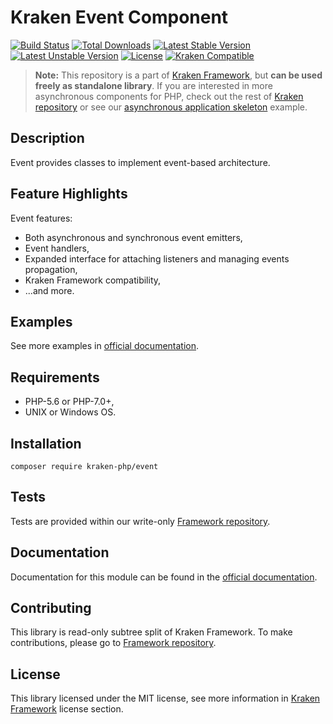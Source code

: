 # Kraken Event Component

[![Build Status](https://travis-ci.org/kraken-php/framework.svg)](https://travis-ci.org/kraken-php/framework)
[![Total Downloads](https://poser.pugx.org/kraken-php/event/downloads)](https://packagist.org/packages/kraken-php/event) 
[![Latest Stable Version](https://poser.pugx.org/kraken-php/event/v/stable)](https://packagist.org/packages/kraken-php/event) 
[![Latest Unstable Version](https://poser.pugx.org/kraken-php/event/v/unstable)](https://packagist.org/packages/kraken-php/event) 
[![License](https://poser.pugx.org/kraken-php/framework/license)](https://packagist.org/packages/kraken-php/framework)
[![Kraken Compatible](https://img.shields.io/badge/kraken-compatible-6b02af.svg)](https://github.com/kraken-php/framework)

> **Note:** This repository is a part of [Kraken Framework][3], but **can be used freely as standalone library**. If you 
are interested in more asynchronous components for PHP, check out the rest of [Kraken repository][5] or see our 
[asynchronous application skeleton][4] example.

## Description

Event provides classes to implement event-based architecture.

## Feature Highlights

Event features:

* Both asynchronous and synchronous event emitters,
* Event handlers,
* Expanded interface for attaching listeners and managing events propagation,
* Kraken Framework compatibility,
* ...and more.

## Examples

See more examples in [official documentation][2].

## Requirements

* PHP-5.6 or PHP-7.0+,
* UNIX or Windows OS.

## Installation

```
composer require kraken-php/event
```

## Tests

Tests are provided within our write-only [Framework repository][3].

## Documentation

Documentation for this module can be found in the [official documentation][2].

## Contributing

This library is read-only subtree split of Kraken Framework. To make contributions, please go to [Framework repository][3].

## License

This library licensed under the MIT license, see more information in [Kraken Framework][3] license section.

[1]: http://kraken-php.com
[2]: http://kraken-php.com/docs/api-event
[3]: https://github.com/kraken-php/framework
[4]: https://github.com/kraken-php/kraken
[5]: https://github.com/kraken-php
